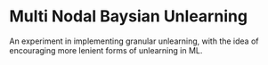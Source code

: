 # Multi Nodal Baysian Unlearning
An experiment in implementing granular unlearning, with the idea of encouraging more lenient forms of unlearning in ML.
